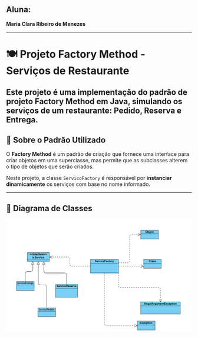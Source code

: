 ## Aluna: 

**Maria Clara Ribeiro de Menezes**  

--- 
# 🍽️ Projeto Factory Method - Serviços de Restaurante

Este projeto é uma **implementação do padrão de projeto Factory Method em Java**, simulando os serviços de um restaurante: **Pedido**, **Reserva** e **Entrega**.
---

## 📖 Sobre o Padrão Utilizado

O **Factory Method** é um padrão de criação que fornece uma interface para criar objetos em uma superclasse, mas permite que as subclasses alterem o tipo de objetos que serão criados.

Neste projeto, a classe `ServicoFactory` é responsável por **instanciar dinamicamente** os serviços com base no nome informado.

---

## 📌 Diagrama de Classes

![Diagrama UML](DiagramaDeClasses.png)
